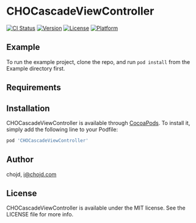# CHOCascadeViewController

[![CI Status](http://img.shields.io/travis/chojd/CHOCascadeViewController.svg?style=flat)](https://travis-ci.org/chojd/CHOCascadeViewController)
[![Version](https://img.shields.io/cocoapods/v/CHOCascadeViewController.svg?style=flat)](http://cocoapods.org/pods/CHOCascadeViewController)
[![License](https://img.shields.io/cocoapods/l/CHOCascadeViewController.svg?style=flat)](http://cocoapods.org/pods/CHOCascadeViewController)
[![Platform](https://img.shields.io/cocoapods/p/CHOCascadeViewController.svg?style=flat)](http://cocoapods.org/pods/CHOCascadeViewController)

## Example

To run the example project, clone the repo, and run `pod install` from the Example directory first.

## Requirements

## Installation

CHOCascadeViewController is available through [CocoaPods](http://cocoapods.org). To install
it, simply add the following line to your Podfile:

```ruby
pod 'CHOCascadeViewController'
```

## Author

chojd, i@chojd.com

## License

CHOCascadeViewController is available under the MIT license. See the LICENSE file for more info.
